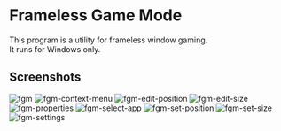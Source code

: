 # Frameless Game Mode

This program is a utility for frameless window gaming. <br>
It runs for Windows only.

## Screenshots
![fgm](https://user-images.githubusercontent.com/6459521/61994841-f574f800-b0ba-11e9-994a-a5790a9ce47c.png)
![fgm-context-menu](https://user-images.githubusercontent.com/6459521/61994842-f60d8e80-b0ba-11e9-88a0-f367af364b40.png)
![fgm-edit-position](https://user-images.githubusercontent.com/6459521/61994843-f60d8e80-b0ba-11e9-8318-48ae80289410.png)
![fgm-edit-size](https://user-images.githubusercontent.com/6459521/61994844-f60d8e80-b0ba-11e9-9044-55cff2225417.png)
![fgm-properties](https://user-images.githubusercontent.com/6459521/61994845-f60d8e80-b0ba-11e9-865d-106baedaccc4.png)
![fgm-select-app](https://user-images.githubusercontent.com/6459521/61994846-f6a62500-b0ba-11e9-9dfb-c43913225fd3.png)
![fgm-set-position](https://user-images.githubusercontent.com/6459521/61994847-f6a62500-b0ba-11e9-8963-5b5fb43b7d27.png)
![fgm-set-size](https://user-images.githubusercontent.com/6459521/61994848-f6a62500-b0ba-11e9-9b21-3bb10f46e57a.png)
![fgm-settings](https://user-images.githubusercontent.com/6459521/61994850-f6a62500-b0ba-11e9-964a-f3aaa9f80f08.png)
